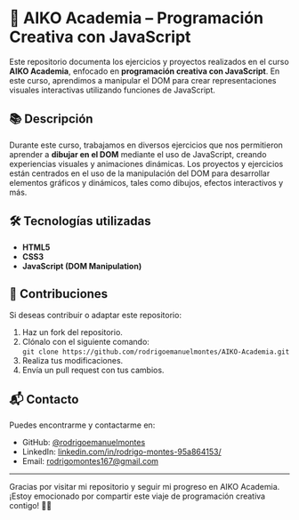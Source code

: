 # 🎨 AIKO Academia – Programación Creativa con JavaScript

Este repositorio documenta los ejercicios y proyectos realizados en el curso **AIKO Academia**, enfocado en **programación creativa con JavaScript**. En este curso, aprendimos a manipular el DOM para crear representaciones visuales interactivas utilizando funciones de JavaScript.

## 📚 Descripción

Durante este curso, trabajamos en diversos ejercicios que nos permitieron aprender a **dibujar en el DOM** mediante el uso de JavaScript, creando experiencias visuales y animaciones dinámicas. Los proyectos y ejercicios están centrados en el uso de la manipulación del DOM para desarrollar elementos gráficos y dinámicos, tales como dibujos, efectos interactivos y más.

## 🛠️ Tecnologías utilizadas

- **HTML5**
- **CSS3**
- **JavaScript (DOM Manipulation)**

## 🤝 Contribuciones

Si deseas contribuir o adaptar este repositorio:

1. Haz un fork del repositorio.
2. Clónalo con el siguiente comando:  
   `git clone https://github.com/rodrigoemanuelmontes/AIKO-Academia.git`
3. Realiza tus modificaciones.
4. Envía un pull request con tus cambios.

## 📬 Contacto

Puedes encontrarme y contactarme en:

- GitHub: [@rodrigoemanuelmontes](https://github.com/rodrigoemanuelmontes)
- LinkedIn: [linkedin.com/in/rodrigo-montes-95a864153/](https://www.linkedin.com/in/rodrigo-montes-95a864153/)
- Email: [rodrigomontes167@gmail.com](mailto:rodrigomontes167@gmail.com)

---

Gracias por visitar mi repositorio y seguir mi progreso en AIKO Academia. ¡Estoy emocionado por compartir este viaje de programación creativa contigo! 👨‍💻
